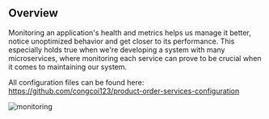 ## Overview

Monitoring an application's health and metrics helps us manage it better, notice unoptimized behavior and get closer to its performance. This especially holds true when we're developing a system with many microservices, where monitoring each service can prove to be crucial when it comes to maintaining our system.  

All configuration files can be found here: https://github.com/congcoi123/product-order-services-configuration

![monitoring](../../assets/monitoring.png)
